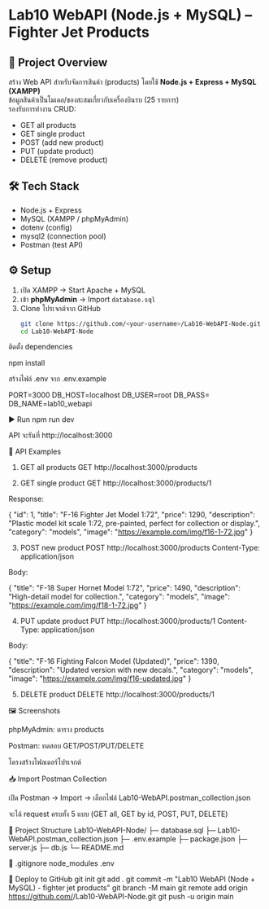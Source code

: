 # Lab10 WebAPI (Node.js + MySQL) – Fighter Jet Products

## 📌 Project Overview
สร้าง Web API สำหรับจัดการสินค้า (products) โดยใช้ **Node.js + Express + MySQL (XAMPP)**  
ข้อมูลสินค้าเป็นโมเดล/ของสะสมเกี่ยวกับเครื่องบินรบ (25 รายการ)  
รองรับการทำงาน CRUD:
- GET all products
- GET single product
- POST (add new product)
- PUT (update product)
- DELETE (remove product)

## 🛠️ Tech Stack
- Node.js + Express
- MySQL (XAMPP / phpMyAdmin)
- dotenv (config)
- mysql2 (connection pool)
- Postman (test API)

## ⚙️ Setup
1. เปิด XAMPP → Start Apache + MySQL  
2. เข้า **phpMyAdmin** → Import `database.sql`  
3. Clone โปรเจกต์จาก GitHub
   ```bash
   git clone https://github.com/<your-username>/Lab10-WebAPI-Node.git
   cd Lab10-WebAPI-Node
ติดตั้ง dependencies

npm install


สร้างไฟล์ .env จาก .env.example

PORT=3000
DB_HOST=localhost
DB_USER=root
DB_PASS=
DB_NAME=lab10_webapi

▶️ Run
npm run dev


API จะรันที่ http://localhost:3000

📡 API Examples
1) GET all products
GET http://localhost:3000/products

2) GET single product
GET http://localhost:3000/products/1


Response:

{
  "id": 1,
  "title": "F-16 Fighter Jet Model 1:72",
  "price": 1290,
  "description": "Plastic model kit scale 1:72, pre-painted, perfect for collection or display.",
  "category": "models",
  "image": "https://example.com/img/f16-1-72.jpg"
}

3) POST new product
POST http://localhost:3000/products
Content-Type: application/json


Body:

{
  "title": "F-18 Super Hornet Model 1:72",
  "price": 1490,
  "description": "High-detail model for collection.",
  "category": "models",
  "image": "https://example.com/img/f18-1-72.jpg"
}

4) PUT update product
PUT http://localhost:3000/products/1
Content-Type: application/json


Body:

{
  "title": "F-16 Fighting Falcon Model (Updated)",
  "price": 1390,
  "description": "Updated version with new decals.",
  "category": "models",
  "image": "https://example.com/img/f16-updated.jpg"
}

5) DELETE product
DELETE http://localhost:3000/products/1

🖼️ Screenshots

phpMyAdmin: ตาราง products

Postman: ทดสอบ GET/POST/PUT/DELETE

โครงสร้างโฟลเดอร์โปรเจกต์

📥 Import Postman Collection

เปิด Postman → Import → เลือกไฟล์ Lab10-WebAPI.postman_collection.json

จะได้ request ครบทั้ง 5 แบบ (GET all, GET by id, POST, PUT, DELETE)

📂 Project Structure
Lab10-WebAPI-Node/
├─ database.sql
├─ Lab10-WebAPI.postman_collection.json
├─ .env.example
├─ package.json
├─ server.js
├─ db.js
└─ README.md

📄 .gitignore
node_modules
.env

🚀 Deploy to GitHub
git init
git add .
git commit -m "Lab10 WebAPI (Node + MySQL) - fighter jet products"
git branch -M main
git remote add origin https://github.com/<your-username>/Lab10-WebAPI-Node.git
git push -u origin main

